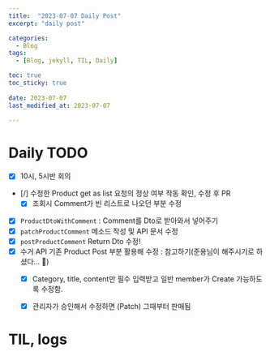 ```yaml
---
title:  "2023-07-07 Daily Post"
excerpt: "daily post"

categories:
  - Blog
tags:
  - [Blog, jekyll, TIL, Daily]

toc: true
toc_sticky: true
 
date: 2023-07-07
last_modified_at: 2023-07-07

---
```


# Daily TODO

- [x] 10시, 5시반 회의
- [/] 수정한 Product get as list 요청의 정상 여부 작동 확인, 수정 후 PR
	- [x] 조회시 Comment가 빈 리스트로 나오던 부분 수정
- [x] `ProductDtoWithComment` : Comment를 Dto로 받아와서 넣어주기
- [x] `patchProductComment` 메소드 작성 및 API 문서 수정
- [x] `postProductComment` Return Dto 수정!
- [x] 수거 API 기존 Product Post 부분 활용해 수정 : 참고하기(준용님이 해주시기로 하셨다... 🥹)
	- [x] Category, title, content만 필수 입력받고 일반 member가 Create 가능하도록 수정함.
	- [x] 관리자가 승인해서 수정하면 (Patch) 그때부터 판매됨


# TIL, logs


